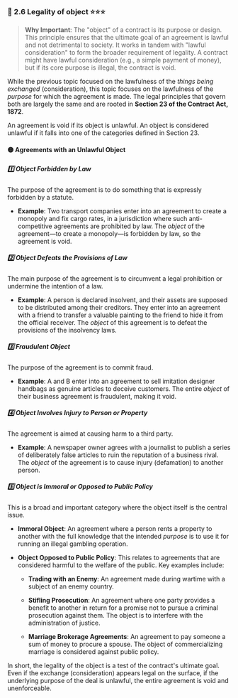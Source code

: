 ### 📌 2.6 Legality of object ⭐⭐⭐

>**Why Important**: The "object" of a contract is its purpose or design. This principle ensures that the ultimate goal of an agreement is lawful and not detrimental to society. It works in tandem with "lawful consideration" to form the broader requirement of legality. A contract might have lawful consideration (e.g., a simple payment of money), but if its core purpose is illegal, the contract is void.

While the previous topic focused on the lawfulness of the _things being exchanged_ (consideration), this topic focuses on the lawfulness of the _purpose_ for which the agreement is made. The legal principles that govern both are largely the same and are rooted in **Section 23 of the Contract Act, 1872**.

An agreement is void if its object is unlawful. An object is considered unlawful if it falls into one of the categories defined in Section 23.

#### 🟡 Agreements with an Unlawful Object

##### 1️⃣ Object Forbidden by Law 
The purpose of the agreement is to do something that is expressly forbidden by a statute.

- **Example**: Two transport companies enter into an agreement to create a monopoly and fix cargo rates, in a jurisdiction where such anti-competitive agreements are prohibited by law. The _object_ of the agreement—to create a monopoly—is forbidden by law, so the agreement is void.
    

##### 2️⃣ Object Defeats the Provisions of Law 
The main purpose of the agreement is to circumvent a legal prohibition or undermine the intention of a law.

- **Example**: A person is declared insolvent, and their assets are supposed to be distributed among their creditors. They enter into an agreement with a friend to transfer a valuable painting to the friend to hide it from the official receiver. The _object_ of this agreement is to defeat the provisions of the insolvency laws.
    

##### 3️⃣ Fraudulent Object 
The purpose of the agreement is to commit fraud.

- **Example**: A and B enter into an agreement to sell imitation designer handbags as genuine articles to deceive customers. The entire _object_ of their business agreement is fraudulent, making it void.
    

##### 4️⃣ Object Involves Injury to Person or Property 
The agreement is aimed at causing harm to a third party.

- **Example**: A newspaper owner agrees with a journalist to publish a series of deliberately false articles to ruin the reputation of a business rival. The _object_ of the agreement is to cause injury (defamation) to another person.
    

##### 5️⃣ Object is Immoral or Opposed to Public Policy 
This is a broad and important category where the object itself is the central issue.

- **Immoral Object**: An agreement where a person rents a property to another with the full knowledge that the intended _purpose_ is to use it for running an illegal gambling operation.
    
- **Object Opposed to Public Policy**: This relates to agreements that are considered harmful to the welfare of the public. Key examples include:
    
    - **Trading with an Enemy**: An agreement made during wartime with a subject of an enemy country.
        
    - **Stifling Prosecution**: An agreement where one party provides a benefit to another in return for a promise not to pursue a criminal prosecution against them. The object is to interfere with the administration of justice.
        
    - **Marriage Brokerage Agreements**: An agreement to pay someone a sum of money to procure a spouse. The object of commercializing marriage is considered against public policy.
        

In short, the legality of the object is a test of the contract's ultimate goal. Even if the exchange (consideration) appears legal on the surface, if the underlying purpose of the deal is unlawful, the entire agreement is void and unenforceable.